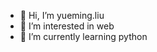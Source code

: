 - 👋 Hi, I’m yueming.liu
- 👀 I’m interested in web
- 🌱 I’m currently learning python

<!---
Galaxy-Rigel/Galaxy-Rigel is a ✨ special ✨ repository because its `README.md` (this file) appears on your GitHub profile.
You can click the Preview link to take a look at your changes.
--->
